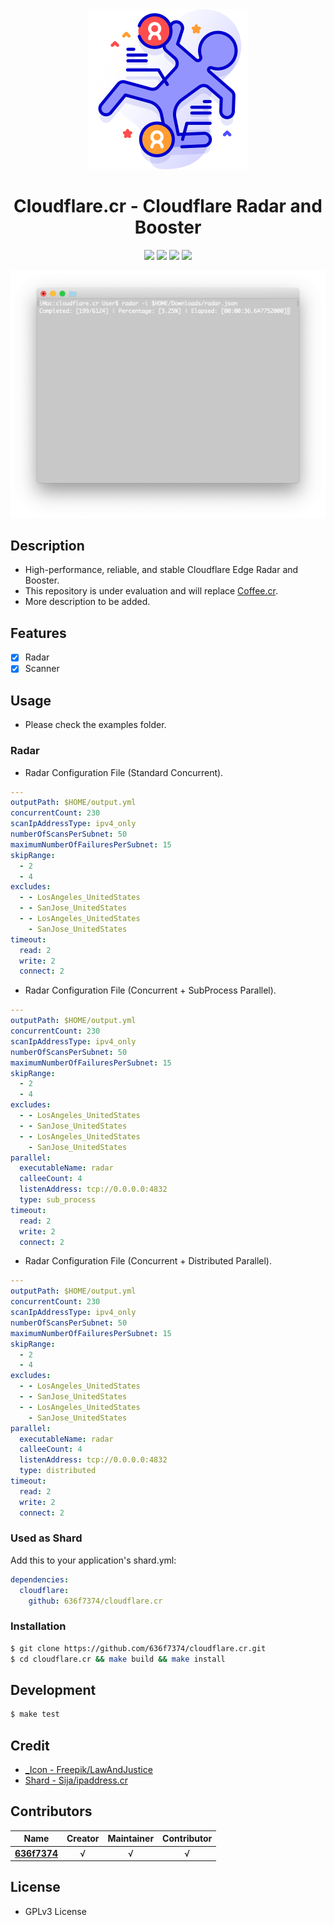 <div align = "center"><img src="images/icon.png" width="256" height="256" /></div>

<div align = "center">
  <h1>Cloudflare.cr - Cloudflare Radar and Booster</h1>
</div>

<p align="center">
  <a href="https://crystal-lang.org">
    <img src="https://img.shields.io/badge/built%20with-crystal-000000.svg" /></a>
  <a href="https://github.com/636f7374/cloudflare.cr/actions">
    <img src="https://github.com/636f7374/cloudflare.cr/workflows/Continuous%20Integration/badge.svg" /></a>
  <a href="https://github.com/636f7374/cloudflare.cr/releases">
    <img src="https://img.shields.io/github/release/636f7374/cloudflare.cr.svg" /></a>
  <a href="https://github.com/636f7374/cloudflare.cr/blob/master/license">
    <img src="https://img.shields.io/github/license/636f7374/cloudflare.cr.svg"></a>
</p>

<div align = "center"><a href="#"><img src="images/terminal.png"></a></div>

## Description

* High-performance, reliable, and stable Cloudflare Edge Radar and Booster.
* This repository is under evaluation and will replace [Coffee.cr](https://github.com/636f7374/coffee.cr).
* More description to be added.

## Features

* [X] Radar
* [X] Scanner

## Usage

* Please check the examples folder.

### Radar

* Radar Configuration File (Standard Concurrent).

```yaml
---
outputPath: $HOME/output.yml
concurrentCount: 230
scanIpAddressType: ipv4_only
numberOfScansPerSubnet: 50
maximumNumberOfFailuresPerSubnet: 15
skipRange:
  - 2
  - 4
excludes:
  - - LosAngeles_UnitedStates
  - - SanJose_UnitedStates
  - - LosAngeles_UnitedStates
    - SanJose_UnitedStates
timeout:
  read: 2
  write: 2
  connect: 2
```

* Radar Configuration File (Concurrent + SubProcess Parallel).

```yaml
---
outputPath: $HOME/output.yml
concurrentCount: 230
scanIpAddressType: ipv4_only
numberOfScansPerSubnet: 50
maximumNumberOfFailuresPerSubnet: 15
skipRange:
  - 2
  - 4
excludes:
  - - LosAngeles_UnitedStates
  - - SanJose_UnitedStates
  - - LosAngeles_UnitedStates
    - SanJose_UnitedStates
parallel:
  executableName: radar
  calleeCount: 4
  listenAddress: tcp://0.0.0.0:4832
  type: sub_process
timeout:
  read: 2
  write: 2
  connect: 2
```

* Radar Configuration File (Concurrent + Distributed Parallel).

```yaml
---
outputPath: $HOME/output.yml
concurrentCount: 230
scanIpAddressType: ipv4_only
numberOfScansPerSubnet: 50
maximumNumberOfFailuresPerSubnet: 15
skipRange:
  - 2
  - 4
excludes:
  - - LosAngeles_UnitedStates
  - - SanJose_UnitedStates
  - - LosAngeles_UnitedStates
    - SanJose_UnitedStates
parallel:
  executableName: radar
  calleeCount: 4
  listenAddress: tcp://0.0.0.0:4832
  type: distributed
timeout:
  read: 2
  write: 2
  connect: 2
```

### Used as Shard

Add this to your application's shard.yml:

```yaml
dependencies:
  cloudflare:
    github: 636f7374/cloudflare.cr
```

### Installation

```bash
$ git clone https://github.com/636f7374/cloudflare.cr.git
$ cd cloudflare.cr && make build && make install
```

## Development

```bash
$ make test
```

## Credit

* [\_Icon - Freepik/LawAndJustice](https://www.flaticon.com/packs/law-and-justice-62)
* [Shard - Sija/ipaddress.cr](https://github.com/sija/ipaddress.cr)

## Contributors

|Name|Creator|Maintainer|Contributor|
|:---:|:---:|:---:|:---:|
|**[636f7374](https://github.com/636f7374)**|√|√|√|

## License

* GPLv3 License
